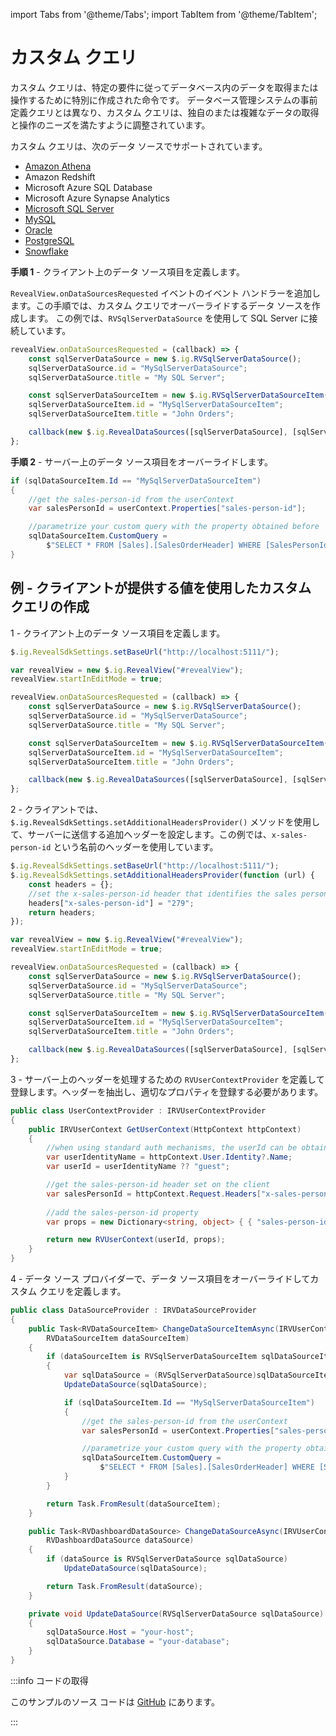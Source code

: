 import Tabs from '@theme/Tabs';
import TabItem from '@theme/TabItem';

# カスタム クエリ

カスタム クエリは、特定の要件に従ってデータベース内のデータを取得または操作するために特別に作成された命令です。
データベース管理システムの事前定義クエリとは異なり、カスタム クエリは、独自のまたは複雑なデータの取得と操作のニーズを満たすように調整されています。

カスタム クエリは、次のデータ ソースでサポートされています。

- [Amazon Athena](adding-data-sources/amazon-athena)
- Amazon Redshift
- Microsoft Azure SQL Database
- Microsoft Azure Synapse Analytics
- [Microsoft SQL Server](adding-data-sources/ms-sql-server)
- [MySQL](adding-data-sources/mysql)
- [Oracle](adding-data-sources/oracle)
- [PostgreSQL](adding-data-sources/postgres)
- [Snowflake](adding-data-sources/snowflake)

**手順 1** - クライアント上のデータ ソース項目を定義します。

`RevealView.onDataSourcesRequested` イベントのイベント ハンドラーを追加します。この手順では、カスタム クエリでオーバーライドするデータ ソースを作成します。
この例では、`RVSqlServerDataSource` を使用して SQL Server に接続しています。

```js
revealView.onDataSourcesRequested = (callback) => {
    const sqlServerDataSource = new $.ig.RVSqlServerDataSource();
    sqlServerDataSource.id = "MySqlServerDataSource";
    sqlServerDataSource.title = "My SQL Server";

    const sqlServerDataSourceItem = new $.ig.RVSqlServerDataSourceItem(sqlServerDataSource);
    sqlServerDataSourceItem.id = "MySqlServerDataSourceItem";
    sqlServerDataSourceItem.title = "John Orders";

    callback(new $.ig.RevealDataSources([sqlServerDataSource], [sqlServerDataSourceItem], true));
};
```

**手順 2** - サーバー上のデータ ソース項目をオーバーライドします。

```cs
if (sqlDataSourceItem.Id == "MySqlServerDataSourceItem")
{
    //get the sales-person-id from the userContext
    var salesPersonId = userContext.Properties["sales-person-id"];

    //parametrize your custom query with the property obtained before
    sqlDataSourceItem.CustomQuery =
        $"SELECT * FROM [Sales].[SalesOrderHeader] WHERE [SalesPersonId] = {salesPersonId}";
}
```

## 例 - クライアントが提供する値を使用したカスタム クエリの作成

1 - クライアント上のデータ ソース項目を定義します。

```js
$.ig.RevealSdkSettings.setBaseUrl("http://localhost:5111/");

var revealView = new $.ig.RevealView("#revealView");
revealView.startInEditMode = true;

revealView.onDataSourcesRequested = (callback) => {
    const sqlServerDataSource = new $.ig.RVSqlServerDataSource();
    sqlServerDataSource.id = "MySqlServerDataSource";
    sqlServerDataSource.title = "My SQL Server";

    const sqlServerDataSourceItem = new $.ig.RVSqlServerDataSourceItem(sqlServerDataSource);
    sqlServerDataSourceItem.id = "MySqlServerDataSourceItem";
    sqlServerDataSourceItem.title = "John Orders";

    callback(new $.ig.RevealDataSources([sqlServerDataSource], [sqlServerDataSourceItem], true));
};
```

2 - クライアントでは、`$.ig.RevealSdkSettings.setAdditionalHeadersProvider()` メソッドを使用して、サーバーに送信する追加ヘッダーを設定します。この例では、`x-sales-person-id` という名前のヘッダーを使用しています。

```js
$.ig.RevealSdkSettings.setBaseUrl("http://localhost:5111/");
$.ig.RevealSdkSettings.setAdditionalHeadersProvider(function (url) {
    const headers = {};
    //set the x-sales-person-id header that identifies the sales person
    headers["x-sales-person-id"] = "279";
    return headers;
});

var revealView = new $.ig.RevealView("#revealView");
revealView.startInEditMode = true;

revealView.onDataSourcesRequested = (callback) => {
    const sqlServerDataSource = new $.ig.RVSqlServerDataSource();
    sqlServerDataSource.id = "MySqlServerDataSource";
    sqlServerDataSource.title = "My SQL Server";

    const sqlServerDataSourceItem = new $.ig.RVSqlServerDataSourceItem(sqlServerDataSource);
    sqlServerDataSourceItem.id = "MySqlServerDataSourceItem";
    sqlServerDataSourceItem.title = "John Orders";

    callback(new $.ig.RevealDataSources([sqlServerDataSource], [sqlServerDataSourceItem], true));
};
```

3 - サーバー上のヘッダーを処理するための `RVUserContextProvider` を定義して登録します。ヘッダーを抽出し、適切なプロパティを登録する必要があります。

```cs
public class UserContextProvider : IRVUserContextProvider
{
    public IRVUserContext GetUserContext(HttpContext httpContext)
    {
        //when using standard auth mechanisms, the userId can be obtained using aspnetContext.User.Identity.Name.
        var userIdentityName = httpContext.User.Identity?.Name;
        var userId = userIdentityName ?? "guest";

        //get the sales-person-id header set on the client
        var salesPersonId = httpContext.Request.Headers["x-sales-person-id"]; 
        
        //add the sales-person-id property 
        var props = new Dictionary<string, object> { { "sales-person-id", salesPersonId } };

        return new RVUserContext(userId, props);
    }
}
```

4 - データ ソース プロバイダーで、データ ソース項目をオーバーライドしてカスタム クエリを定義します。

```cs
public class DataSourceProvider : IRVDataSourceProvider
{
    public Task<RVDataSourceItem> ChangeDataSourceItemAsync(IRVUserContext userContext, string dashboardId,
        RVDataSourceItem dataSourceItem)
    {
        if (dataSourceItem is RVSqlServerDataSourceItem sqlDataSourceItem)
        {
            var sqlDataSource = (RVSqlServerDataSource)sqlDataSourceItem.DataSource;
            UpdateDataSource(sqlDataSource);

            if (sqlDataSourceItem.Id == "MySqlServerDataSourceItem")
            {
                //get the sales-person-id from the userContext
                var salesPersonId = userContext.Properties["sales-person-id"];

                //parametrize your custom query with the property obtained before
                sqlDataSourceItem.CustomQuery =
                    $"SELECT * FROM [Sales].[SalesOrderHeader] WHERE [SalesPersonId] = {salesPersonId}";
            }
        }

        return Task.FromResult(dataSourceItem);
    }

    public Task<RVDashboardDataSource> ChangeDataSourceAsync(IRVUserContext userContext,
        RVDashboardDataSource dataSource)
    {
        if (dataSource is RVSqlServerDataSource sqlDataSource)
            UpdateDataSource(sqlDataSource);

        return Task.FromResult(dataSource);
    }

    private void UpdateDataSource(RVSqlServerDataSource sqlDataSource)
    {
        sqlDataSource.Host = "your-host";
        sqlDataSource.Database = "your-database";
    }
}
```

:::info コードの取得

このサンプルのソース コードは [GitHub](https://github.com/RevealBi/sdk-samples-javascript/tree/main/CustomQueries) にあります。

:::
